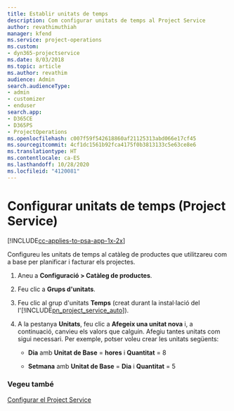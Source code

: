 ```yaml
---
title: Establir unitats de temps
description: Com configurar unitats de temps al Project Service
author: revathimuthiah
manager: kfend
ms.service: project-operations
ms.custom:
- dyn365-projectservice
ms.date: 8/03/2018
ms.topic: article
ms.author: revathim
audience: Admin
search.audienceType:
- admin
- customizer
- enduser
search.app:
- D365CE
- D365PS
- ProjectOperations
ms.openlocfilehash: c007f59f542618860af21125313abd066e17cf45
ms.sourcegitcommit: 4cf1dc1561b92fca4175f0b3813133c5e63ce8e6
ms.translationtype: HT
ms.contentlocale: ca-ES
ms.lasthandoff: 10/28/2020
ms.locfileid: "4120081"
---
```

# <a name="set-up-time-units-project-service"></a>Configurar unitats de temps (Project Service)

[!INCLUDE[cc-applies-to-psa-app-1x-2x](../includes/cc-applies-to-psa-app-1x-2x.md)]

Configureu les unitats de temps al catàleg de productes que utilitzareu com a base per planificar i facturar els projectes.  
  
1. Aneu a **Configuració > Catàleg de productes**.  
  
2. Feu clic a **Grups d'unitats**.  
  
3. Feu clic al grup d'unitats **Temps** (creat durant la instal·lació del l'[!INCLUDE[pn_project_service_auto](../includes/pn-project-service-auto.md)]).  
  
4. A la pestanya **Unitats**, feu clic a **Afegeix una unitat nova** i, a continuació, canvieu els valors que calguin. Afegiu tantes unitats com sigui necessari. Per exemple, potser voleu crear les unitats següents:  
  
   - **Dia** amb **Unitat de Base** = **hores** i **Quantitat** = 8  
  
   - **Setmana** amb **Unitat de Base** = **Dia** i **Quantitat** = 5  
  
### <a name="see-also"></a>Vegeu també  
 [Configurar el Project Service](../psa/configure.md)
